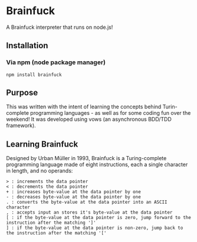 # Brainfuck

A Brainfuck interpreter that runs on node.js!

## Installation

### Via npm (node package manager)
    npm install brainfuck

## Purpose

This was written with the intent of learning the concepts behind Turin-complete programming languages - as well as for some coding fun over the weekend! It was developed using vows (an asynchronous BDD/TDD framework).

## Learning Brainfuck

Designed by Urban Müller in 1993, Brainfuck is a Turing-complete programming language made of eight instructions, each a single character in length, and no operands:

    > : increments the data pointer
    < : decrements the data pointer
    + : increases byte-value at the data pointer by one
    - : decreases byte-value at the data pointer by one
    . : converts the byte-value at the data pointer into an ASCII character
    , : accepts input an stores it's byte-value at the data pointer
    [ : if the byte-value at the data pointer is zero, jump forward to the instruction after the matching ']'
    ] : if the byte-value at the data pointer is non-zero, jump back to the instruction after the matching '['
